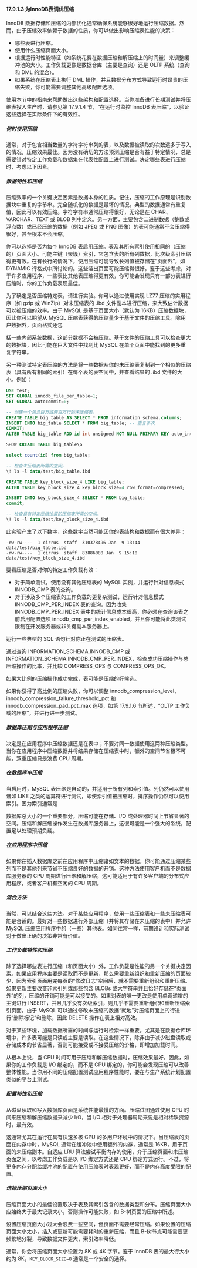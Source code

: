 #### 17.9.1.3 为InnoDB表调优压缩

InnoDB 数据存储和压缩的内部优化通常确保系统能够很好地运行压缩数据。然而，由于压缩效率依赖于数据的性质，你可以做出影响压缩表性能的决策：

- 哪些表进行压缩。
- 使用什么压缩页面大小。
- 根据运行时性能特征（如系统花费在数据压缩和解压缩上的时间量）来调整缓冲池的大小。工作负载更像是数据仓库（主要是查询）还是 OLTP 系统（查询和 DML 的混合）。
- 如果系统在压缩表上执行 DML 操作，并且数据分布方式导致运行时昂贵的压缩失败，你可能需要调整其他高级配置选项。

使用本节中的指南来帮助做出这些架构和配置选择。当你准备进行长期测试并将压缩表投入生产时，请参见第 17.9.1.4 节，“在运行时监控 InnoDB 表压缩”，以验证这些选择在实际条件下的有效性。

##### 何时使用压缩

通常，对于包含相当数量的字符字符串列的表，以及数据被读取的次数远多于写入的情况，压缩效果最佳。因为没有确切的方法预测压缩是否有益于特定情况，总是需要针对特定工作负载和数据集在代表性配置上进行测试。决定哪些表进行压缩时，考虑以下因素。

##### 数据特性和压缩

压缩效率的一个关键决定因素是数据本身的性质。记住，压缩的工作原理是识别数据块中重复的字节串。完全随机化的数据是最坏的情况。典型的数据通常有重复值，因此可以有效压缩。字符字符串通常压缩得很好，无论是在 CHAR、VARCHAR、TEXT 或 BLOB 列中定义。另一方面，主要包含二进制数据（整数或浮点数）或已经压缩的数据（例如 JPEG 或 PNG 图像）的表可能通常不会压缩得很好，甚至根本不会压缩。

你可以选择是否为每个 InnoDB 表启用压缩。表及其所有索引使用相同的（压缩的）页面大小。可能主键（聚簇）索引，它包含表的所有列数据，比次级索引压缩得更有效。在有长行的情况下，使用压缩可能导致长列值被存储在“页面外”，如 DYNAMIC 行格式中所讨论的。这些溢出页面可能压缩得很好。鉴于这些考虑，对于许多应用程序，一些表比其他表压缩得更有效，你可能会发现只有一部分表进行压缩时，你的工作负载表现最佳。

为了确定是否压缩特定表，请进行实验。你可以通过使用实现 LZ77 压缩的实用程序（如 gzip 或 WinZip）对未压缩表的 .ibd 文件副本进行压缩，来大致估计数据可以被压缩的效率。由于 MySQL 是基于页面大小（默认为 16KB）压缩数据块，因此你可以期望从 MySQL 压缩表获得的压缩量少于基于文件的压缩工具。除用户数据外，页面格式还包

括一些内部系统数据，这部分数据不会被压缩。基于文件的压缩工具可以检查更大的数据块，因此可能在巨大文件中找到比 MySQL 在单个页面中能找到的更多重复字符串。

另一种测试特定表压缩的方法是将一些数据从你的未压缩表复制到一个相似的压缩表（具有所有相同的索引）在每个表的表空间中，并查看结果的 .ibd 文件的大小。例如：

```sql
USE test;
SET GLOBAL innodb_file_per_table=1;
SET GLOBAL autocommit=0;

-- 创建一个包含百万或两百万行的未压缩表。
CREATE TABLE big_table AS SELECT * FROM information_schema.columns;
INSERT INTO big_table SELECT * FROM big_table; -- 重复多次
COMMIT;
ALTER TABLE big_table ADD id int unsigned NOT NULL PRIMARY KEY auto_increment;

SHOW CREATE TABLE big_table\G

select count(id) from big_table;

-- 检查未压缩表所需的空间。
\! ls -l data/test/big_table.ibd

CREATE TABLE key_block_size_4 LIKE big_table;
ALTER TABLE key_block_size_4 key_block_size=4 row_format=compressed;

INSERT INTO key_block_size_4 SELECT * FROM big_table;
commit;

-- 检查具有特定压缩设置的压缩表所需的空间。
\! ls -l data/test/key_block_size_4.ibd
```

此实验产生了以下数字，这些数字当然可能因你的表结构和数据而有很大差异：

```plaintext
-rw-rw----  1 cirrus  staff  310378496 Jan  9 13:44 data/test/big_table.ibd
-rw-rw----  1 cirrus  staff  83886080 Jan  9 15:10 data/test/key_block_size_4.ibd
```

要看压缩是否对你的特定工作负载有效：

- 对于简单测试，使用没有其他压缩表的 MySQL 实例，并运行针对信息模式 INNODB_CMP 表的查询。
- 对于涉及多个压缩表的工作负载的更复杂测试，运行针对信息模式 INNODB_CMP_PER_INDEX 表的查询。因为收集 INNODB_CMP_PER_INDEX 表中的统计信息成本很高，你必须在查询该表之前启用配置选项 innodb_cmp_per_index_enabled，并且你可能将此类测试限制在开发服务器或非关键副本服务器上。

运行一些典型的 SQL 语句针对你正在测试的压缩表。

通过查询 INFORMATION_SCHEMA.INNODB_CMP 或 INFORMATION_SCHEMA.INNODB_CMP_PER_INDEX，检查成功压缩操作与总压缩操作的比率，并比较 COMPRESS_OPS 与 COMPRESS_OPS_OK。

如果大比例的压缩操作成功完成，表可能是压缩的好候选。

如果你获得了高比例的压缩失败，你可以调整 innodb_compression_level、innodb_compression_failure_threshold_pct 和 innodb_compression_pad_pct_max 选项，如第 17.9.1.6 节所述，“OLTP 工作负载的压缩”，并进行进一步测试。

##### 数据库压缩与应用程序压缩

决定是在应用程序中压缩数据还是在表中；不要对同一数据使用这两种压缩类型。当你在应用程序中压缩数据并将结果存储在压缩表中时，额外的空间节省极不可能，双重压缩只是浪费 CPU 周期。

##### 在数据库中压缩

当启用时，MySQL 表压缩是自动的，并适用于所有列和索引值。列仍然可以使用诸如 LIKE 之类的运算符进行测试，即使索引值被压缩时，排序操作仍然可以使用索引。因为索引通常是

数据库总大小的一个重要部分，压缩可能在存储、I/O 或处理器时间上节省显著的空间。压缩和解压缩操作发生在数据库服务器上，这很可能是一个强大的系统，配置足以处理预期负载。

##### 在应用程序中压缩

如果你在插入数据库之前在应用程序中压缩诸如文本的数据，你可能通过压缩某些列而不是其他列来节省不压缩良好的数据的开销。这种方法使用客户机而不是数据库服务器的 CPU 周期进行压缩和解压缩，这可能适用于有许多客户端的分布式应用程序，或者客户机有空闲的 CPU 周期。

##### 混合方法

当然，可以结合这些方法。对于某些应用程序，使用一些压缩表和一些未压缩表可能是合适的。最好对一些数据进行外部压缩（并将其存储在未压缩的表中）并允许 MySQL 压缩应用程序中的（一些）其他表。如同往常一样，前期设计和实际测试对于做出正确的决策非常有价值。

##### 工作负载特性和压缩

除了选择哪些表进行压缩（和页面大小）外，工作负载是性能的另一个关键决定因素。如果应用程序主要是读取而不是更新，那么需要重新组织和重新压缩的页面较少，因为索引页面用完每页的“修改日志”空间后，就不需要重新组织和重新压缩。如果更新主要改变非索引列或那些包含 BLOBs 或大字符串并且恰好存储在“页面外”的列，压缩的开销可能是可以接受的。如果对表的唯一更改是使用单调递增的主键进行 INSERT，并且几乎没有次级索引，则几乎不需要重新组织和重新压缩索引页面。由于 MySQL 可以通过修改未压缩的数据“就地”对压缩页面上的行进行“删除标记”和删除，因此 DELETE 操作在表上相对高效。

对于某些环境，加载数据所需的时间与运行时检索一样重要。尤其是在数据仓库环境中，许多表可能是只读或主要是读取。在这些情况下，除非由于减少磁盘读取或存储成本的节省显著，否则可能接受或不接受压缩的价格，即增加加载时间。

从根本上说，当 CPU 时间可用于压缩和解压缩数据时，压缩效果最好。因此，如果你的工作负载是 I/O 绑定的，而不是 CPU 绑定的，你可能会发现压缩可以改善整体性能。当你用不同的压缩配置测试应用程序性能时，要在与生产系统计划配置类似的平台上测试。

##### 配置特性和压缩

从磁盘读取和写入数据库页面是系统性能最慢的方面。压缩试图通过使用 CPU 时间来压缩和解压缩数据来减少 I/O，当 I/O 相对于处理器周期来说是相对稀缺资源时，最有效。

这通常尤其在运行在具有快速多核 CPU 的多用户环境中的情况下。当压缩表的页面在内存中时，MySQL 通常在缓冲池中使用额外的内存，通常是 16KB，用于页面的未压缩副本。自适应 LRU 算法尝试平衡内存的使用，介于压缩页面和未压缩页面之间，以考虑工作负载是以 I/O 绑定方式还是 CPU 绑定方式运行。不过，将更多内存分配给缓冲池的配置在使用压缩表时表现更好，而不是内存高度受限的配置。

##### 选择压缩页面大小

压缩页面大小的最佳设置取决于表及其索引包含的数据类型和分布。压缩页面大小应始终大于最大记录大小，否则操作可能失败，如 B-树页面的压缩中所述。

设置压缩页面大小过大会浪费一些空间，但页面不需要经常压缩。如果设置的压缩页面大小太小，插入或更新可能需要耗时的重新压缩，而且 B-树节点可能需要更频繁地分裂，导致数据文件更大，索引效率降低。

通常，你会将压缩页面大小设置为 8K 或 4K 字节。鉴于 InnoDB 表的最大行大小约为 8K，`KEY_BLOCK_SIZE=8` 通常是一个安全的选择。